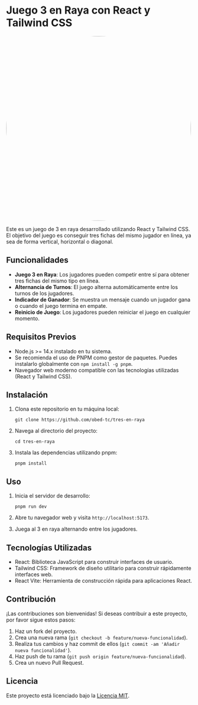 # Juego 3 en Raya con React y Tailwind CSS


<div>
    <img src="https://github.com/user-attachments/assets/a6375007-40ab-4ee6-94c7-5305ae98b74a" alt="Logo" border="0" align="center" style="border-radius: 50%; width: 500px; ">
</div>




Este es un juego de 3 en raya desarrollado utilizando React y Tailwind CSS. El objetivo del juego es conseguir tres fichas del mismo jugador en línea, ya sea de forma vertical, horizontal o diagonal.

## Funcionalidades

- **Juego 3 en Raya**: Los jugadores pueden competir entre sí para obtener tres fichas del mismo tipo en línea.
- **Alternancia de Turnos**: El juego alterna automáticamente entre los turnos de los jugadores.
- **Indicador de Ganador**: Se muestra un mensaje cuando un jugador gana o cuando el juego termina en empate.
- **Reinicio de Juego**: Los jugadores pueden reiniciar el juego en cualquier momento.

## Requisitos Previos

- Node.js >= 14.x instalado en tu sistema.
- Se recomienda el uso de PNPM como gestor de paquetes. Puedes instalarlo globalmente con `npm install -g pnpm`.
- Navegador web moderno compatible con las tecnologías utilizadas (React y Tailwind CSS).

## Instalación

1. Clona este repositorio en tu máquina local:

    ```
    git clone https://github.com/obed-tc/tres-en-raya
    ```

2. Navega al directorio del proyecto:

    ```
    cd tres-en-raya
    ```

3. Instala las dependencias utilizando pnpm:

    ```
    pnpm install
    ```

## Uso

1. Inicia el servidor de desarrollo:

    ```
    pnpm run dev
    ```

2. Abre tu navegador web y visita `http://localhost:5173`.

3. Juega al 3 en raya alternando entre los jugadores.

## Tecnologías Utilizadas

- React: Biblioteca JavaScript para construir interfaces de usuario.
- Tailwind CSS: Framework de diseño utilitario para construir rápidamente interfaces web.
- React Vite: Herramienta de construcción rápida para aplicaciones React.

## Contribución

¡Las contribuciones son bienvenidas! Si deseas contribuir a este proyecto, por favor sigue estos pasos:

1. Haz un fork del proyecto.
2. Crea una nueva rama (`git checkout -b feature/nueva-funcionalidad`).
3. Realiza tus cambios y haz commit de ellos (`git commit -am 'Añadir nueva funcionalidad'`).
4. Haz push de tu rama (`git push origin feature/nueva-funcionalidad`).
5. Crea un nuevo Pull Request.

## Licencia

Este proyecto está licenciado bajo la [Licencia MIT](LICENSE).
